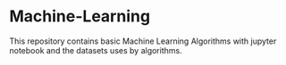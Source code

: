 # Machine-Learning
This repository contains basic Machine Learning Algorithms with jupyter notebook and the datasets uses by algorithms.
